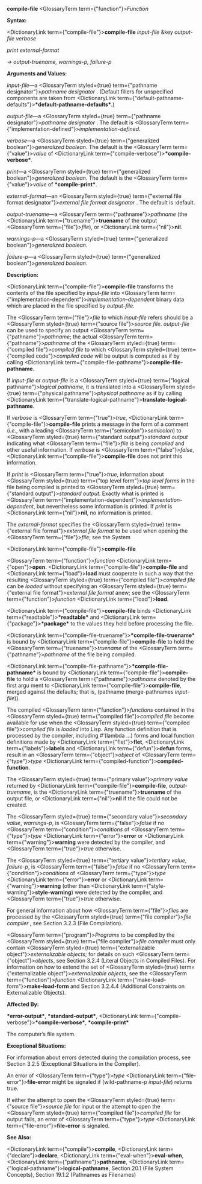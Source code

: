 **compile-file** <GlossaryTerm  term={"function"}><i>Function</i></GlossaryTerm> 



**Syntax:** 



<DictionaryLink  term={"compile-file"}><b>compile-file</b></DictionaryLink> *input-file* &amp;key *output-file verbose* 



*print external-format* 



*→ output-truename, warnings-p, failure-p* 



**Arguments and Values:** 



*input-file*—a <GlossaryTerm styled={true} term={"pathname designator"}><i>pathname designator</i></GlossaryTerm> . (Default fillers for unspecified components are taken from <DictionaryLink  term={"default-pathname-defaults"}><b>\*default-pathname-defaults\*</b></DictionaryLink>.) 



*output-file*—a <GlossaryTerm styled={true} term={"pathname designator"}><i>pathname designator</i></GlossaryTerm> . The default is <GlossaryTerm  term={"implementation-defined"}><i>implementation-defined</i></GlossaryTerm>. 



*verbose*—a <GlossaryTerm styled={true} term={"generalized boolean"}><i>generalized boolean</i></GlossaryTerm>. The default is the <GlossaryTerm  term={"value"}><i>value</i></GlossaryTerm> of <DictionaryLink  term={"compile-verbose"}><b>\*compile-verbose\*</b></DictionaryLink>. 



*print*—a <GlossaryTerm styled={true} term={"generalized boolean"}><i>generalized boolean</i></GlossaryTerm>. The default is the <GlossaryTerm  term={"value"}><i>value</i></GlossaryTerm> of **\*compile-print\***. 



*external-format*—an <GlossaryTerm styled={true} term={"external file format designator"}><i>external file format designator</i></GlossaryTerm> . The default is :default. 



*output-truename*—a <GlossaryTerm  term={"pathname"}><i>pathname</i></GlossaryTerm> (the <DictionaryLink  term={"truename"}><b>truename</b></DictionaryLink> of the output <GlossaryTerm  term={"file"}><i>file</i></GlossaryTerm>), or <DictionaryLink  term={"nil"}><b>nil</b></DictionaryLink>. 



*warnings-p*—a <GlossaryTerm styled={true} term={"generalized boolean"}><i>generalized boolean</i></GlossaryTerm>. 



*failure-p*—a <GlossaryTerm styled={true} term={"generalized boolean"}><i>generalized boolean</i></GlossaryTerm>. 



**Description:** 



<DictionaryLink  term={"compile-file"}><b>compile-file</b></DictionaryLink> transforms the contents of the file specified by *input-file* into <GlossaryTerm  term={"implementation-dependent"}><i>implementation-dependent</i></GlossaryTerm> binary data which are placed in the file specified by *output-file*. 



The <GlossaryTerm  term={"file"}><i>file</i></GlossaryTerm> to which *input-file* refers should be a <GlossaryTerm styled={true} term={"source file"}><i>source file</i></GlossaryTerm>. *output-file* can be used to specify an output <GlossaryTerm  term={"pathname"}><i>pathname</i></GlossaryTerm>; the actual <GlossaryTerm  term={"pathname"}><i>pathname</i></GlossaryTerm> of the <GlossaryTerm styled={true} term={"compiled file"}><i>compiled file</i></GlossaryTerm> to which <GlossaryTerm styled={true} term={"compiled code"}><i>compiled code</i></GlossaryTerm> will be output is computed as if by calling <DictionaryLink  term={"compile-file-pathname"}><b>compile-file-pathname</b></DictionaryLink>. 



If *input-file* or *output-file* is a <GlossaryTerm styled={true} term={"logical pathname"}><i>logical pathname</i></GlossaryTerm>, it is translated into a <GlossaryTerm styled={true} term={"physical pathname"}><i>physical pathname</i></GlossaryTerm> as if by calling <DictionaryLink  term={"translate-logical-pathname"}><b>translate-logical-pathname</b></DictionaryLink>. 



If *verbose* is <GlossaryTerm  term={"true"}><i>true</i></GlossaryTerm>, <DictionaryLink  term={"compile-file"}><b>compile-file</b></DictionaryLink> prints a message in the form of a comment (*i.e.*, with a leading <GlossaryTerm  term={"semicolon"}><i>semicolon</i></GlossaryTerm>) to <GlossaryTerm styled={true} term={"standard output"}><i>standard output</i></GlossaryTerm> indicating what <GlossaryTerm  term={"file"}><i>file</i></GlossaryTerm> is being *compiled* and other useful information. If *verbose* is <GlossaryTerm  term={"false"}><i>false</i></GlossaryTerm>, <DictionaryLink  term={"compile-file"}><b>compile-file</b></DictionaryLink> does not print this information. 



If *print* is <GlossaryTerm  term={"true"}><i>true</i></GlossaryTerm>, information about <GlossaryTerm styled={true} term={"top level form"}><i>top level forms</i></GlossaryTerm> in the file being compiled is printed to <GlossaryTerm styled={true} term={"standard output"}><i>standard output</i></GlossaryTerm>. Exactly what is printed is <GlossaryTerm  term={"implementation-dependent"}><i>implementation-dependent</i></GlossaryTerm>, but nevertheless some information is printed. If *print* is <DictionaryLink  term={"nil"}><b>nil</b></DictionaryLink>, no information is printed. 



The *external-format* specifies the <GlossaryTerm styled={true} term={"external file format"}><i>external file format</i></GlossaryTerm> to be used when opening the <GlossaryTerm  term={"file"}><i>file</i></GlossaryTerm>; see the System 



 



 



<DictionaryLink  term={"compile-file"}><b>compile-file</b></DictionaryLink> 



<GlossaryTerm  term={"function"}><i>function</i></GlossaryTerm> <DictionaryLink  term={"open"}><b>open</b></DictionaryLink>. <DictionaryLink  term={"compile-file"}><b>compile-file</b></DictionaryLink> and <DictionaryLink  term={"load"}><b>load</b></DictionaryLink> must cooperate in such a way that the resulting <GlossaryTerm styled={true} term={"compiled file"}><i>compiled file</i></GlossaryTerm> can be *loaded* without specifying an <GlossaryTerm styled={true} term={"external file format"}><i>external file format</i></GlossaryTerm> anew; see the <GlossaryTerm  term={"function"}><i>function</i></GlossaryTerm> <DictionaryLink  term={"load"}><b>load</b></DictionaryLink>. 



<DictionaryLink  term={"compile-file"}><b>compile-file</b></DictionaryLink> binds <DictionaryLink  term={"readtable"}><b>\*readtable\*</b></DictionaryLink> and <DictionaryLink  term={"package"}><b>\*package\*</b></DictionaryLink> to the values they held before processing the file. 



<DictionaryLink  term={"compile-file-truename"}><b>\*compile-file-truename\*</b></DictionaryLink> is bound by <DictionaryLink  term={"compile-file"}><b>compile-file</b></DictionaryLink> to hold the <GlossaryTerm  term={"truename"}><i>truename</i></GlossaryTerm> of the <GlossaryTerm  term={"pathname"}><i>pathname</i></GlossaryTerm> of the file being compiled. 



<DictionaryLink  term={"compile-file-pathname"}><b>\*compile-file-pathname\*</b></DictionaryLink> is bound by <DictionaryLink  term={"compile-file"}><b>compile-file</b></DictionaryLink> to hold a <GlossaryTerm  term={"pathname"}><i>pathname</i></GlossaryTerm> denoted by the first argu ment to <DictionaryLink  term={"compile-file"}><b>compile-file</b></DictionaryLink>, merged against the defaults; that is, (pathname (merge-pathnames *input-file*)). 



The compiled <GlossaryTerm  term={"function"}><i>functions</i></GlossaryTerm> contained in the <GlossaryTerm styled={true} term={"compiled file"}><i>compiled file</i></GlossaryTerm> become available for use when the <GlossaryTerm styled={true} term={"compiled file"}><i>compiled file</i></GlossaryTerm> is *loaded* into Lisp. Any function definition that is processed by the compiler, including #’(lambda ...) forms and local function definitions made by <DictionaryLink  term={"flet"}><b>flet</b></DictionaryLink>, <DictionaryLink  term={"labels"}><b>labels</b></DictionaryLink> and <DictionaryLink  term={"defun"}><b>defun</b></DictionaryLink> forms, result in an <GlossaryTerm  term={"object"}><i>object</i></GlossaryTerm> of <GlossaryTerm  term={"type"}><i>type</i></GlossaryTerm> <DictionaryLink  term={"compiled-function"}><b>compiled-function</b></DictionaryLink>. 



The <GlossaryTerm styled={true} term={"primary value"}><i>primary value</i></GlossaryTerm> returned by <DictionaryLink  term={"compile-file"}><b>compile-file</b></DictionaryLink>, *output-truename*, is the <DictionaryLink  term={"truename"}><b>truename</b></DictionaryLink> of the output file, or <DictionaryLink  term={"nil"}><b>nil</b></DictionaryLink> if the file could not be created. 



The <GlossaryTerm styled={true} term={"secondary value"}><i>secondary value</i></GlossaryTerm>, *warnings-p*, is <GlossaryTerm  term={"false"}><i>false</i></GlossaryTerm> if no <GlossaryTerm  term={"condition"}><i>conditions</i></GlossaryTerm> of <GlossaryTerm  term={"type"}><i>type</i></GlossaryTerm> <DictionaryLink  term={"error"}><b>error</b></DictionaryLink> or <DictionaryLink  term={"warning"}><b>warning</b></DictionaryLink> were detected by the compiler, and <GlossaryTerm  term={"true"}><i>true</i></GlossaryTerm> otherwise. 



The <GlossaryTerm styled={true} term={"tertiary value"}><i>tertiary value</i></GlossaryTerm>, *failure-p*, is <GlossaryTerm  term={"false"}><i>false</i></GlossaryTerm> if no <GlossaryTerm  term={"condition"}><i>conditions</i></GlossaryTerm> of <GlossaryTerm  term={"type"}><i>type</i></GlossaryTerm> <DictionaryLink  term={"error"}><b>error</b></DictionaryLink> or <DictionaryLink  term={"warning"}><b>warning</b></DictionaryLink> (other than <DictionaryLink  term={"style-warning"}><b>style-warning</b></DictionaryLink>) were detected by the compiler, and <GlossaryTerm  term={"true"}><i>true</i></GlossaryTerm> otherwise. 



For general information about how <GlossaryTerm  term={"file"}><i>files</i></GlossaryTerm> are processed by the <GlossaryTerm styled={true} term={"file compiler"}><i>file compiler</i></GlossaryTerm> , see Section 3.2.3 (File Compilation). 



<GlossaryTerm  term={"program"}><i>Programs</i></GlossaryTerm> to be compiled by the <GlossaryTerm styled={true} term={"file compiler"}><i>file compiler</i></GlossaryTerm> must only contain <GlossaryTerm styled={true} term={"externalizable object"}><i>externalizable objects</i></GlossaryTerm>; for details on such <GlossaryTerm  term={"object"}><i>objects</i></GlossaryTerm>, see Section 3.2.4 (Literal Objects in Compiled Files). For information on how to extend the set of <GlossaryTerm styled={true} term={"externalizable object"}><i>externalizable objects</i></GlossaryTerm>, see the <GlossaryTerm  term={"function"}><i>function</i></GlossaryTerm> <DictionaryLink  term={"make-load-form"}><b>make-load-form</b></DictionaryLink> and Section 3.2.4.4 (Additional Constraints on Externalizable Objects). 



**Affected By:** 



**\*error-output\***, **\*standard-output\***, <DictionaryLink  term={"compile-verbose"}><b>\*compile-verbose\*</b></DictionaryLink>, **\*compile-print\*** 



The computer’s file system. 



**Exceptional Situations:** 



For information about errors detected during the compilation process, see Section 3.2.5 (Exceptional Situations in the Compiler). 



An error of <GlossaryTerm  term={"type"}><i>type</i></GlossaryTerm> <DictionaryLink  term={"file-error"}><b>file-error</b></DictionaryLink> might be signaled if (wild-pathname-p *input-file*) returns true. 



If either the attempt to open the <GlossaryTerm styled={true} term={"source file"}><i>source file</i></GlossaryTerm> for input or the attempt to open the <GlossaryTerm styled={true} term={"compiled file"}><i>compiled file</i></GlossaryTerm> for output fails, an error of <GlossaryTerm  term={"type"}><i>type</i></GlossaryTerm> <DictionaryLink  term={"file-error"}><b>file-error</b></DictionaryLink> is signaled. 







 



 



**See Also:** 



<DictionaryLink  term={"compile"}><b>compile</b></DictionaryLink>, <DictionaryLink  term={"declare"}><b>declare</b></DictionaryLink>, <DictionaryLink  term={"eval-when"}><b>eval-when</b></DictionaryLink>, <DictionaryLink  term={"pathname"}><b>pathname</b></DictionaryLink>, <DictionaryLink  term={"logical-pathname"}><b>logical-pathname</b></DictionaryLink>, Section 20.1 (File System Concepts), Section 19.1.2 (Pathnames as Filenames) 




